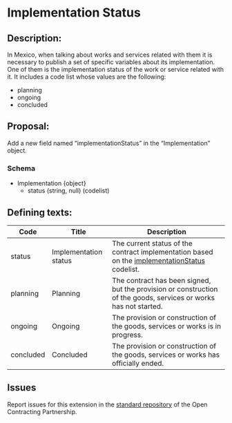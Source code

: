 # Implementation Status

## Description:

In Mexico, when talking about works and services related with them it is necessary to publish a set of specific variables about its implementation. One of them is the implementation status of the work or service related with it. It includes a code list whose values are the following:

- planning
- ongoing
- concluded

## Proposal:

Add a new field named “implementationStatus” in the “Implementation” object.

### Schema

- Implementation {object}
  - status (string, null) (codelist)

## Defining texts:

**Code** | **Title** | **Description**
--|--|--
status | Implementation status | The current status of the contract implementation based on the [implementationStatus](https://github.com/INAImexico/ocds_implementationStatus_extension/blob/master/codelists/implementationStatus.csv)  codelist.
planning | Planning | The contract has been signed, but the provision or construction of the goods, services or works has not started.
ongoing | Ongoing | The provision or construction of the goods, services or works is in progress.
concluded | Concluded | The provision or construction of the goods, services or works has officially ended.

## Issues

Report issues for this extension in the [standard repository](https://github.com/open-contracting/standard/issues/624) of the Open Contracting Partnership.
